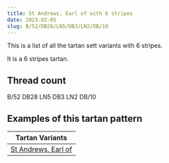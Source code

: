 ```yaml
---
title: St Andrews, Earl of with 6 stripes
date: 2023-02-05
slug: B/52/DB28/LN5/DB3/LN2/DB/10
---
```

This is a list of all the tartan sett variants with 6 stripes.

It is a 6 stripes tartan.


## Thread count
B/52 DB28 LN5 DB3 LN2 DB/10

## Examples of this tartan pattern

| Tartan Variants |
|---------------|
| [St Andrews, Earl of](/variants/b/52/db28/ln5/db3/ln2/db/10-b304080-db000030-lne0e0e0)||
